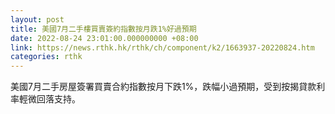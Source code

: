 ```yaml
---
layout: post
title: 美國7月二手樓買賣簽約指數按月跌1%好過預期
date: 2022-08-24 23:01:00.000000000 +08:00
link: https://news.rthk.hk/rthk/ch/component/k2/1663937-20220824.htm
categories: rthk
---
```


美國7月二手房屋簽署買賣合約指數按月下跌1%，跌幅小過預期，受到按揭貸款利率輕微回落支持。
